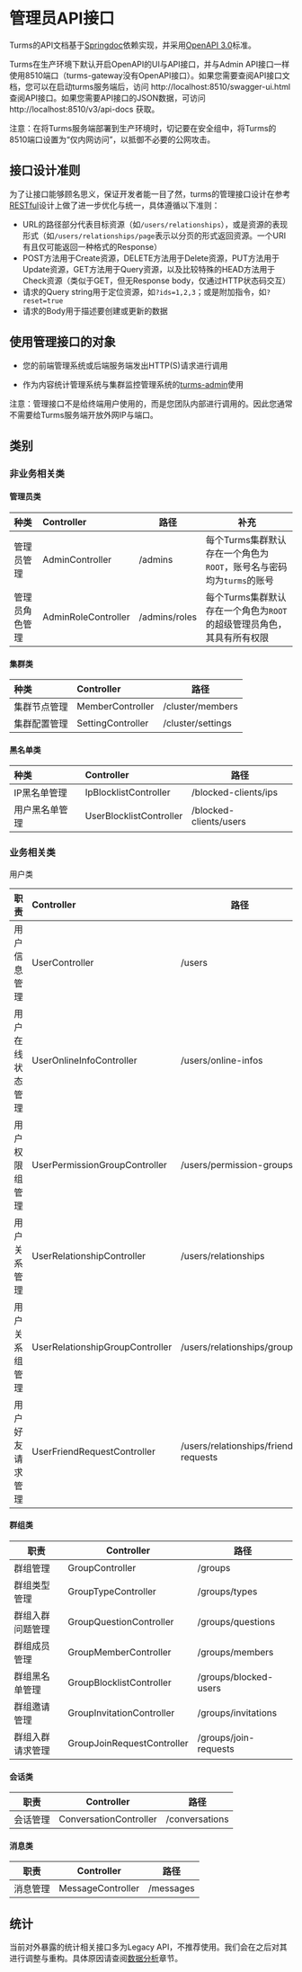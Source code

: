 # 管理员API接口

Turms的API文档基于[Springdoc](https://github.com/springdoc/springdoc-openapi)依赖实现，并采用[OpenAPI 3.0](https://swagger.io/specification)标准。

Turms在生产环境下默认开启OpenAPI的UI与API接口，并与Admin API接口一样使用8510端口（turms-gateway没有OpenAPI接口）。如果您需要查阅API接口文档，您可以在启动turms服务端后，访问 http://localhost:8510/swagger-ui.html 查阅API接口。如果您需要API接口的JSON数据，可访问 http://localhost:8510/v3/api-docs 获取。

注意：在将Turms服务端部署到生产环境时，切记要在安全组中，将Turms的8510端口设置为“仅内网访问”，以抵御不必要的公网攻击。

## 接口设计准则

为了让接口能够顾名思义，保证开发者能一目了然，turms的管理接口设计在参考[RESTful](https://en.wikipedia.org/wiki/Representational_state_transfer)设计上做了进一步优化与统一，具体遵循以下准则：

* URL的路径部分代表目标资源（如`/users/relationships`），或是资源的表现形式（如`/users/relationships/page`表示以分页的形式返回资源。一个URI有且仅可能返回一种格式的Response）
* POST方法用于Create资源，DELETE方法用于Delete资源，PUT方法用于Update资源，GET方法用于Query资源，以及比较特殊的HEAD方法用于Check资源（类似于GET，但无Response body，仅通过HTTP状态码交互）
* 请求的Query string用于定位资源，如`?ids=1,2,3`；或是附加指令，如`?reset=true`
* 请求的Body用于描述要创建或更新的数据

## 使用管理接口的对象

* 您的前端管理系统或后端服务端发出HTTP(S)请求进行调用

* 作为内容统计管理系统与集群监控管理系统的[turms-admin](https://github.com/turms-im/turms/tree/develop/turms-admin)使用

注意：管理接口不是给终端用户使用的，而是您团队内部进行调用的。因此您通常不需要给Turms服务端开放外网IP与端口。

## 类别

### 非业务相关类

#### 管理员类

| **种类**       | **Controller**      | 路径          | **补充**                                                     |
| :------------- | :------------------ | ------------- | ------------------------------------------------------------ |
| 管理员管理     | AdminController     | /admins       | 每个Turms集群默认存在一个角色为`ROOT`，账号名与密码均为`turms`的账号 |
| 管理员角色管理 | AdminRoleController | /admins/roles | 每个Turms集群默认存在一个角色为`ROOT`的超级管理员角色，其具有所有权限 |

#### 集群类

| **种类**     | **Controller**   | 路径             |
| :----------- | :--------------- | ---------------- |
| 集群节点管理 | MemberController | /cluster/members |
| 集群配置管理 | SettingController | /cluster/settings  |

#### 黑名单类

| **种类**       | **Controller**          | 路径                   |
| :------------- | :---------------------- | ---------------------- |
| IP黑名单管理   | IpBlocklistController   | /blocked-clients/ips   |
| 用户黑名单管理 | UserBlocklistController | /blocked-clients/users |

### 业务相关类

用户类

| **职责**         | **Controller**                  | 路径                                 |
| :--------------- | :------------------------------ | ------------------------------------ |
| 用户信息管理     | UserController                  | /users                               |
| 用户在线状态管理 | UserOnlineInfoController        | /users/online-infos                  |
| 用户权限组管理   | UserPermissionGroupController   | /users/permission-groups             |
| 用户关系管理     | UserRelationshipController      | /users/relationships                 |
| 用户关系组管理   | UserRelationshipGroupController | /users/relationships/groups          |
| 用户好友请求管理 | UserFriendRequestController     | /users/relationships/friend-requests |

#### 群组类

| 职责             | Controller                 | 路径                  |
| ---------------- | -------------------------- | --------------------- |
| 群组管理         | GroupController            | /groups               |
| 群组类型管理     | GroupTypeController        | /groups/types         |
| 群组入群问题管理 | GroupQuestionController    | /groups/questions     |
| 群组成员管理     | GroupMemberController      | /groups/members       |
| 群组黑名单管理   | GroupBlocklistController   | /groups/blocked-users |
| 群组邀请管理     | GroupInvitationController  | /groups/invitations   |
| 群组入群请求管理 | GroupJoinRequestController | /groups/join-requests |

#### 会话类

| 职责     | Controller             | 路径           |
| -------- | ---------------------- | -------------- |
| 会话管理 | ConversationController | /conversations |

#### 消息类

| 职责     | Controller        | 路径      |
| -------- | ----------------- | --------- |
| 消息管理 | MessageController | /messages |

## 统计

当前对外暴露的统计相关接口多为Legacy API，不推荐使用。我们会在之后对其进行调整与重构。具体原因请查阅[数据分析](https://turms-im.github.io/docs/for-developers/data-analytics.html)章节。
